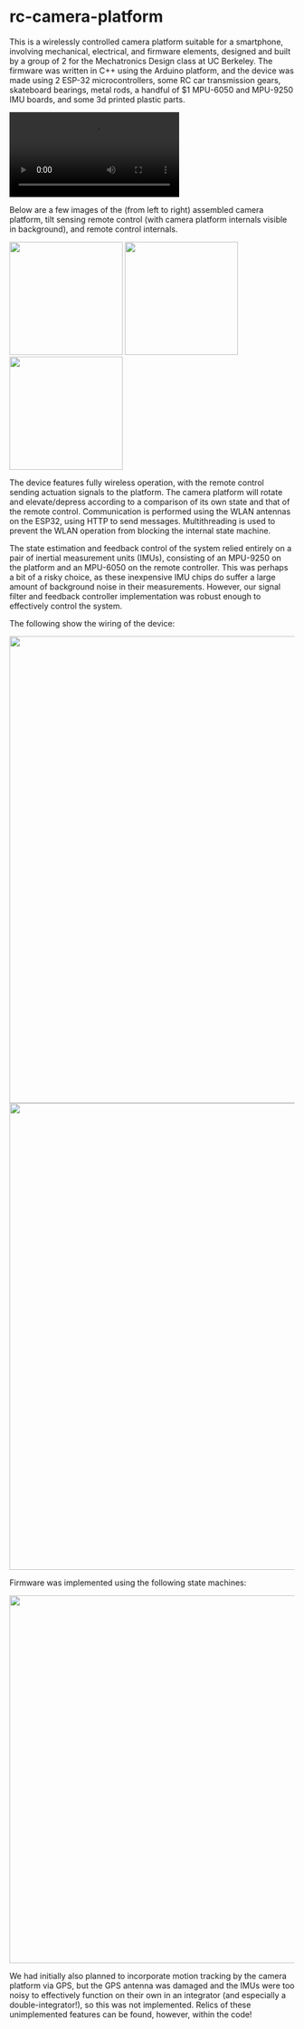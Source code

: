 # rc-camera-platform

<p>This is a wirelessly controlled camera platform suitable for a smartphone, involving mechanical, electrical, and firmware elements, designed and built by a group of 2 for the Mechatronics Design class at UC Berkeley. The firmware was written in C++ using the Arduino platform, and the device was made using 2 ESP-32 microcontrollers, some RC car transmission gears, skateboard bearings, metal rods, a handful of $1 MPU-6050 and MPU-9250 IMU boards, and some 3d printed plastic parts.</p>

<video src="https://user-images.githubusercontent.com/113747791/191147041-62e3f0af-c7d9-48a0-b825-159e07531564.mp4"></video>

<p>Below are a few images of the (from left to right) assembled camera platform, tilt sensing remote control (with camera platform internals visible in background), and remote control internals.</p> 

<img src="https://user-images.githubusercontent.com/113747791/191139676-475fb703-f1bf-4415-8959-d996843d879b.jpg" width="200"> <img src="https://user-images.githubusercontent.com/113747791/191139634-77254d5a-5a11-4a9b-b076-ee95fbe13af0.jpg" width="200"> <img src="https://user-images.githubusercontent.com/113747791/191140378-631eb1d3-ed77-4696-b6f8-71539e5e10d9.jpg" width="200">

<p>The device features fully wireless operation, with the remote control sending actuation signals to the platform. The camera platform will rotate and elevate/depress according to a comparison of its own state and that of the remote control. Communication is performed using the WLAN antennas on the ESP32, using HTTP to send messages. Multithreading is used to prevent the WLAN operation from blocking the internal state machine.</p>

<p>The state estimation and feedback control of the system relied entirely on a pair of inertial measurement units (IMUs), consisting of an MPU-9250 on the platform and an MPU-6050 on the remote controller. This was perhaps a bit of a risky choice, as these inexpensive IMU chips do suffer a large amount of background noise in their measurements. However, our signal filter and feedback controller implementation was robust enough to effectively control the system.</p>

<p>The following show the wiring of the device:</p>
<img src="https://user-images.githubusercontent.com/113747791/191141739-d6079753-5cf6-444b-a487-4d5f07f1bf83.png" width = 825> <img src="https://user-images.githubusercontent.com/113747791/191142824-2658a921-ddc9-46d6-b5b2-4f4b4b2608fb.png" width = 825>

<p>Firmware was implemented using the following state machines:</p>
<img src="https://user-images.githubusercontent.com/113747791/191142084-667ed929-38ce-4a0d-be6b-3150c12fb496.png" width=650>

<p>We had initially also planned to incorporate motion tracking by the camera platform via GPS, but the GPS antenna was damaged and the IMUs were too noisy to effectively function on their own in an integrator (and especially a double-integrator!), so this was not implemented. Relics of these unimplemented features can be found, however, within the code!</p>

